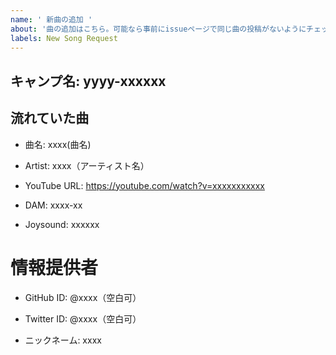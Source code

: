 ```yaml
---
name: ' 新曲の追加 '
about: '曲の追加はこちら。可能なら事前にissueページで同じ曲の投稿がないようにチェックしてください。'
labels: New Song Request
---
```


## キャンプ名: yyyy-xxxxxx
<!--
  Campの場合
  例：2020-Summer
  （サマーキャンプ2020）
-->
<!--
  特殊Campで独自の曲がある場合は次のように記入してください。
  例：2019-Global
  例：2019-Life伊豆Tech!
-->
<!--
  Schoolの場合
  例：School-2020-Spring
  （2020春学期の場合）
-->

## 流れていた曲

<!-- 曲のルール：全国規模で流れていた曲 （メンバーがかけていた曲は対象外）-->

- 曲名: xxxx(曲名)

- Artist: xxxx（アーティスト名） 

- YouTube URL: https://youtube.com/watch?v=xxxxxxxxxxx
<!--
  掲載されていない場合は「なし」と記入。
  例えばYouTubeにはないがNiconicoにはある場合でも「なし」でおねがいします。
-->

- DAM: xxxx-xx

- Joysound: xxxxxx

<!--
  掲載されていない場合・不明な場合「なし」と記入。
  どちらかだけでも構いません。
-->

<!--
  情報提供者がいる場合はその人の情報を、そうでない場合はあなたの情報を。
-->

# 情報提供者
- GitHub ID: @xxxx（空白可）

- Twitter ID: @xxxx（空白可）

- ニックネーム: xxxx
